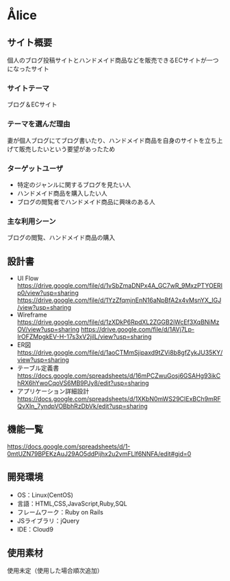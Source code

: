 <!--# README-->

<!--This README would normally document whatever steps are necessary to get the-->
<!--application up and running.-->

<!--Things you may want to cover:-->

<!--* Ruby version-->

<!--* System dependencies-->

<!--* Configuration-->

<!--* Database creation-->

<!--* Database initialization-->

<!--* How to run the test suite-->

<!--* Services (job queues, cache servers, search engines, etc.)-->

<!--* Deployment instructions-->

<!--* ...-->

# Ålice

## サイト概要
個人のブログ投稿サイトとハンドメイド商品などを販売できるECサイトが一つになったサイト

### サイトテーマ
ブログ＆ECサイト

### テーマを選んだ理由
妻が個人ブログにてブログ書いたり、ハンドメイド商品を自身のサイトを立ち上げて販売したいという要望があったため

### ターゲットユーザ
 - 特定のジャンルに関するブログを見たい人
 - ハンドメイド商品を購入したい人
 - ブログの閲覧者でハンドメイド商品に興味のある人

### 主な利用シーン
ブログの閲覧、ハンドメイド商品の購入

## 設計書
- UI Flow
<https://drive.google.com/file/d/1vSbZmaDNPx4A_GC7wR_9MxzPTYOERIp0/view?usp=sharing>
<https://drive.google.com/file/d/1YzZfqmjnEnN16aNpBfA2x4vMsnYX_IGJ/view?usp=sharing>
- Wireframe
<https://drive.google.com/file/d/1zXDkP6RpdXL2ZGGB2iWcEf3XqBNiMzOV/view?usp=sharing>
<https://drive.google.com/file/d/1AVj7Lp-IrOFZMpgkEV-H-17s3xV2jilL/view?usp=sharing>
- ER図
<https://drive.google.com/file/d/1aoCTMmSjipaxd9tZVi8b8gfZykJU35KY/view?usp=sharing>
- テーブル定義書
<https://docs.google.com/spreadsheets/d/16mPCZwuGosj6GSAHg93ikChRX6hYwoCqoVS6MB9PJy8/edit?usp=sharing>
- アプリケーション詳細設計
<https://docs.google.com/spreadsheets/d/1XKbN0mWS29CIExBCh9mRFQvXln_7yndpVOBbhRzDbVk/edit?usp=sharing>

## 機能一覧
<https://docs.google.com/spreadsheets/d/1-0mtUZN79BPEKzAuJ29AO5ddPijhx2u2vmFLlf6NNFA/edit#gid=0>

## 開発環境
- OS：Linux(CentOS)
- 言語：HTML,CSS,JavaScript,Ruby,SQL
- フレームワーク：Ruby on Rails
- JSライブラリ：jQuery
- IDE：Cloud9

## 使用素材
使用未定（使用した場合順次追加）